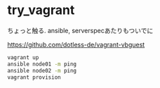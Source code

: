 # try_vagrant

ちょっと触る. 
ansible, serverspecあたりもついでに

https://github.com/dotless-de/vagrant-vbguest

```sh
vagrant up
ansible node01 -m ping
ansible node02 -m ping
vagrant provision
```